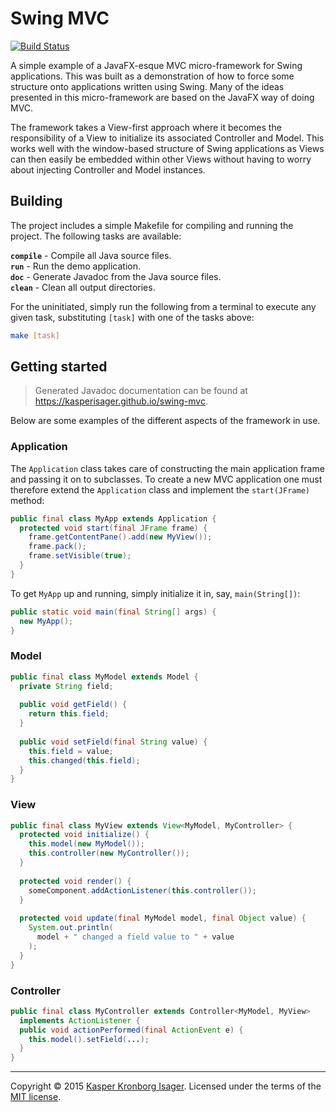 # Swing MVC

[![Build Status](https://travis-ci.org/kasperisager/swing-mvc.svg?branch=master)](https://travis-ci.org/kasperisager/swing-mvc)

A simple example of a JavaFX-esque MVC micro-framework for Swing applications. This was built as a demonstration of how to force some structure onto applications written using Swing. Many of the ideas presented in this micro-framework are based on the JavaFX way of doing MVC.

The framework takes a View-first approach where it becomes the responsibility of a View to initialize its associated Controller and Model. This works well with the window-based structure of Swing applications as Views can then easily be embedded within other Views without having to worry about injecting Controller and Model instances.

## Building

The project includes a simple Makefile for compiling and running the project. The following tasks are available:

__`compile`__ - Compile all Java source files.  
__`run`__ - Run the demo application.  
__`doc`__ - Generate Javadoc from the Java source files.  
__`clean`__ - Clean all output directories.

For the uninitiated, simply run the following from a terminal to execute any given task, substituting `[task]` with one of the tasks above:

```sh
make [task]
```

## Getting started

> Generated Javadoc documentation can be found at https://kasperisager.github.io/swing-mvc.

Below are some examples of the different aspects of the framework in use.

### Application

The `Application` class takes care of constructing the main application frame and passing it on to subclasses. To create a new MVC application one must therefore extend the `Application` class and implement the `start(JFrame)` method:

```java
public final class MyApp extends Application {
  protected void start(final JFrame frame) {
    frame.getContentPane().add(new MyView());
    frame.pack();
    frame.setVisible(true);
  }
}
```

To get `MyApp` up and running, simply initialize it in, say, `main(String[])`:

```java
public static void main(final String[] args) {
  new MyApp();
}
```

### Model

```java
public final class MyModel extends Model {
  private String field;
  
  public void getField() {
    return this.field;
  }
  
  public void setField(final String value) {
    this.field = value;
    this.changed(this.field);
  }
}
```

### View

```java
public final class MyView extends View<MyModel, MyController> {
  protected void initialize() {
    this.model(new MyModel());
    this.controller(new MyController());
  }
  
  protected void render() {
    someComponent.addActionListener(this.controller());
  }
  
  protected void update(final MyModel model, final Object value) {
    System.out.println(
      model + " changed a field value to " + value
    );
  }
}
```

### Controller

```java
public final class MyController extends Controller<MyModel, MyView>
  implements ActionListener {
  public void actionPerformed(final ActionEvent e) {
    this.model().setField(...);
  }
}
```

---

Copyright &copy; 2015 [Kasper Kronborg Isager](https://github.com/kasperisager). Licensed under the terms of the [MIT license](LICENSE.md).
